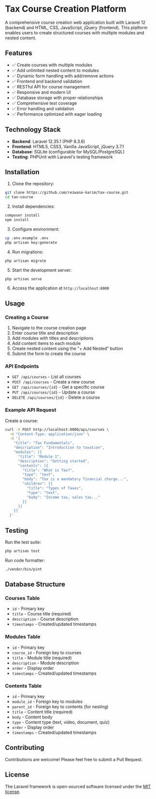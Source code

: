 # Tax Course Creation Platform

A comprehensive course creation web application built with Laravel 12 (backend) and HTML, CSS, JavaScript, jQuery (frontend). This platform enables users to create structured courses with multiple modules and nested content.

## Features

- ✅ Create courses with multiple modules
- ✅ Add unlimited nested content to modules
- ✅ Dynamic form handling with add/remove actions
- ✅ Frontend and backend validation
- ✅ RESTful API for course management
- ✅ Responsive and modern UI
- ✅ Database storage with proper relationships
- ✅ Comprehensive test coverage
- ✅ Error handling and validation
- ✅ Performance optimized with eager loading

## Technology Stack

- **Backend**: Laravel 12.35.1 (PHP 8.3.6)
- **Frontend**: HTML5, CSS3, Vanilla JavaScript, jQuery 3.7.1
- **Database**: SQLite (configurable for MySQL/PostgreSQL)
- **Testing**: PHPUnit with Laravel's testing framework

## Installation

1. Clone the repository:
```bash
git clone https://github.com/rezwana-karim/tax-course.git
cd tax-course
```

2. Install dependencies:
```bash
composer install
npm install
```

3. Configure environment:
```bash
cp .env.example .env
php artisan key:generate
```

4. Run migrations:
```bash
php artisan migrate
```

5. Start the development server:
```bash
php artisan serve
```

6. Access the application at `http://localhost:8000`

## Usage

### Creating a Course

1. Navigate to the course creation page
2. Enter course title and description
3. Add modules with titles and descriptions
4. Add content items to each module
5. Create nested content using the "+ Add Nested" button
6. Submit the form to create the course

### API Endpoints

- `GET /api/courses` - List all courses
- `POST /api/courses` - Create a new course
- `GET /api/courses/{id}` - Get a specific course
- `PUT /api/courses/{id}` - Update a course
- `DELETE /api/courses/{id}` - Delete a course

### Example API Request

Create a course:
```bash
curl -X POST http://localhost:8000/api/courses \
  -H "Content-Type: application/json" \
  -d '{
    "title": "Tax Fundamentals",
    "description": "Introduction to taxation",
    "modules": [{
      "title": "Module 1",
      "description": "Getting started",
      "contents": [{
        "title": "What is Tax?",
        "type": "text",
        "body": "Tax is a mandatory financial charge...",
        "children": [{
          "title": "Types of Taxes",
          "type": "text",
          "body": "Income tax, sales tax..."
        }]
      }]
    }]
  }'
```

## Testing

Run the test suite:
```bash
php artisan test
```

Run code formatter:
```bash
./vendor/bin/pint
```

## Database Structure

### Courses Table
- `id` - Primary key
- `title` - Course title (required)
- `description` - Course description
- `timestamps` - Created/updated timestamps

### Modules Table
- `id` - Primary key
- `course_id` - Foreign key to courses
- `title` - Module title (required)
- `description` - Module description
- `order` - Display order
- `timestamps` - Created/updated timestamps

### Contents Table
- `id` - Primary key
- `module_id` - Foreign key to modules
- `parent_id` - Foreign key to contents (for nesting)
- `title` - Content title (required)
- `body` - Content body
- `type` - Content type (text, video, document, quiz)
- `order` - Display order
- `timestamps` - Created/updated timestamps

## Contributing

Contributions are welcome! Please feel free to submit a Pull Request.

## License

The Laravel framework is open-sourced software licensed under the [MIT license](https://opensource.org/licenses/MIT).

